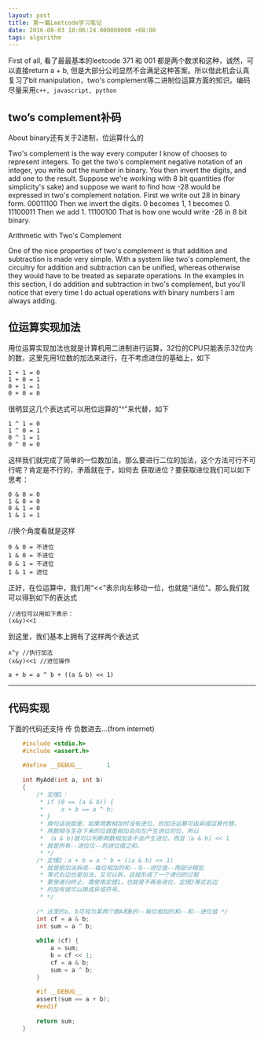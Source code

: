 ```yaml
---
layout: post
title: 第一篇Leetcode学习笔记
date: 2016-08-03 18:06:24.000000000 +08:00
tags: algorithm
---
```

First of all, 看了最最基本的leetcode 371 和 001
都是两个数求和这种，诚然，可以直接return a + b, 但是大部分公司显然不会满足这种答案。所以借此机会认真复习了bit manipulation，two's complement等二进制位运算方面的知识。编码尽量采用`c++, javascript, python`

## two’s complement补码
About binary还有关于2进制，位运算什么的

Two's complement is the way every computer I know of chooses to represent integers. To get the two's complement negative notation of an integer, you write out the number in binary. You then invert the digits, and add one to the result.
Suppose we're working with 8 bit quantities (for simplicity's sake) and suppose we want to find how -28 would be expressed in two's complement notation. First we write out 28 in binary form.
00011100
Then we invert the digits. 0 becomes 1, 1 becomes 0.
11100011
Then we add 1.
11100100
That is how one would write -28 in 8 bit binary.


Arithmetic with Two's Complement

One of the nice properties of two's complement is that addition and subtraction is made very simple. With a system like two's complement, the circuitry for addition and subtraction can be unified, whereas otherwise they would have to be treated as separate operations.
In the examples in this section, I do addition and subtraction in two's complement, but you'll notice that every time I do actual operations with binary numbers I am always adding.


## 位运算实现加法

用位运算实现加法也就是计算机用二进制进行运算，32位的CPU只能表示32位内的数，这里先用1位数的加法来进行，在不考虑进位的基础上，如下	
	
	1 + 1 = 0
	1 + 0 = 1
	0 + 1 = 1
	0 + 0 = 0

很明显这几个表达式可以用位运算的“^”来代替，如下

	1 ^ 1 = 0
	1 ^ 0 = 1
	0 ^ 1 = 1
	0 ^ 0 = 0
这样我们就完成了简单的一位数加法，那么要进行二位的加法，这个方法可行不可行呢？肯定是不行的，矛盾就在于，如何去
获取进位？要获取进位我们可以如下思考：

	0 & 0 = 0
	1 & 0 = 0
	0 & 1 = 0
	1 & 1 = 1

//换个角度看就是这样

	0 & 0 = 不进位
	1 & 0 = 不进位
	0 & 1 = 不进位
	1 & 1 = 进位

正好，在位运算中，我们用“<<”表示向左移动一位，也就是“进位”。那么我们就可以得到如下的表达式
	
	//进位可以用如下表示：
	(x&y)<<1
到这里，我们基本上拥有了这样两个表达式

	x^y //执行加法
	(x&y)<<1 //进位操作

	a + b = a ^ b + ((a & b) << 1) 

---

## 代码实现

下面的代码还支持 传 负数进去...(from internet)
```c
	#include <stdio.h>
	#include <assert.h>
	
	#define __DEBUG__       1
	
	int MyAdd(int a, int b)
	{
	    /* 定理1：
	     * if (0 == (a & b)) {
	     *     a + b == a ^ b;
	     * }
	     * 换句话说就是，如果两数相加时没有进位，则加法运算可由异或运算代替。
	     * 两数相与生存下来的位就是相加会向左产生进位的位，所以
	     * （a & b)就可以判断两数相加会不会产生进位，而且（a & b) << 1
	     * 就是所有--进位位--的进位值之和。
	     * */
	    /* 定理2：a + b = a ^ b + ((a & b) << 1)
	     * 就是把加法拆成--每位相加的和--与--进位值--两部分相加
	     * 等式右边也是加法，又可以拆，这就形成了一个递归的过程
	     * 要使递归终止，需使用定理1，也就是不再有进位，定理2等式右边
	     * 的加号就可以换成异或符号。
	     * */
	
	    /* 这里的a, b可视为某两个数A和B的--每位相加的和--和--进位值 */
	    int cf = a & b;
	    int sum = a ^ b;
	
	    while (cf) {
	        a = sum;
	        b = cf << 1;
	        cf = a & b;
	        sum = a ^ b;
	    }
	
	    #if __DEBUG__
	    assert(sum == a + b);
	    #endif
	
	    return sum;
	}
```